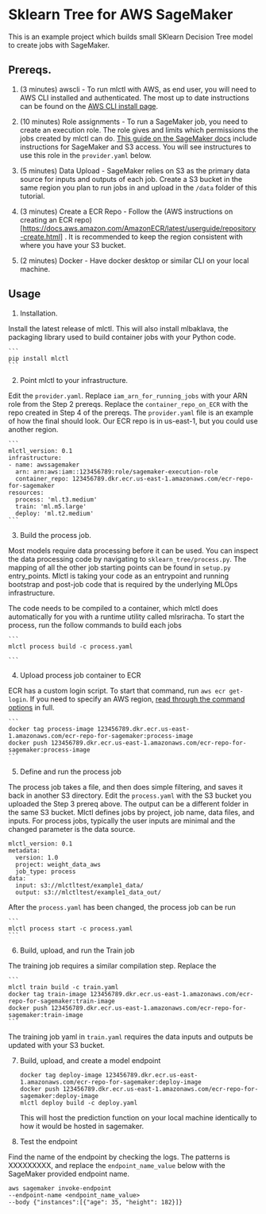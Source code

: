 Sklearn Tree for AWS SageMaker
============

This is an example project which builds small SKlearn Decision Tree model to create jobs with SageMaker. 

Prereqs.
-----

1. (3 minutes) awscli - To run mlctl with AWS, as end user, you will need to AWS CLI installed and authenticated. The most up to date instructions can be found on the [AWS CLI install page](https://docs.aws.amazon.com/cli/latest/userguide/install-cliv2.html). 

2. (10 minutes) Role assignments - To run a SageMaker job, you need to create an execution role. The role gives and limits which permissions the jobs created by mlctl can do. [This guide on the SageMaker docs](https://docs.aws.amazon.com/sagemaker/latest/dg/sagemaker-roles.html) include instructions for SageMaker and S3 access. You will see instructures to use this role in the `provider.yaml` below.

3. (5 minutes) Data Upload - SageMaker relies on S3 as the primary data source for inputs and outputs of each job. Create a S3 bucket in the same region you plan to run jobs in and upload in the `/data` folder of this tutorial. 

4. (3 minutes) Create a ECR Repo - Follow the (AWS instructions on creating an ECR repo)[https://docs.aws.amazon.com/AmazonECR/latest/userguide/repository-create.html] . It is recommended to keep the region consistent with where you have your S3 bucket. 

5. (2 minutes) Docker - Have docker desktop or similar CLI on your local machine.

Usage
-----

1. Installation. 

Install the latest release of mlctl. This will also install mlbaklava, the packaging library used to build container jobs with your Python code. 

    ```
    pip install mlctl
    ```

2. Point mlctl to your infrastructure. 

Edit the `provider.yaml`. Replace `iam_arn_for_running_jobs` with your ARN role from the Step 2 prereqs. Replace the `container_repo_on_ECR` with the repo created in Step 4 of the prereqs. The `provider.yaml` file is an example of how the final should look. Our ECR repo is in us-east-1, but you could use another region.

    ```
    mlctl_version: 0.1
    infrastructure:
    - name: awssagemaker
      arn: arn:aws:iam::123456789:role/sagemaker-execution-role
      container_repo: 123456789.dkr.ecr.us-east-1.amazonaws.com/ecr-repo-for-sagemaker
    resources: 
      process: 'ml.t3.medium'
      train: 'ml.m5.large'
      deploy: 'ml.t2.medium'
    ```

3. Build the process job. 

Most models require data processing before it can be used. You can inspect the data processing code by navigating to `sklearn_tree/process.py`. The mapping of all the other job starting points can be found in `setup.py` entry_points. Mlctl is taking your code as an entrypoint and running bootstrap and post-job code that is required by the underlying MLOps infrastructure.

The code needs to be compiled to a container, which mlctl does automatically for you with a runtime utility called mlsriracha. To start the process, run the follow commands to build each jobs

    ```
    mlctl process build -c process.yaml
    
    ```

4. Upload process job container to ECR

ECR has a custom login script. To start that command, run `aws ecr get-login`. If you need to specify an AWS region, [read through the command options](https://docs.aws.amazon.com/AmazonECR/latest/userguide/getting-started-cli.html#cli-authenticate-registry) in full.

    ```
    docker tag process-image 123456789.dkr.ecr.us-east-1.amazonaws.com/ecr-repo-for-sagemaker:process-image
    docker push 123456789.dkr.ecr.us-east-1.amazonaws.com/ecr-repo-for-sagemaker:process-image
    ```

5. Define and run the process job

The process job takes a file, and then does simple filtering, and saves it back in another S3 directory. Edit the `process.yaml` with the S3 bucket you uploaded the Step 3 prereq above. The output can be a different folder in the same S3 bucket. Mlctl defines jobs by project, job name, data files, and inputs. For process jobs, typically the user inputs are minimal and the changed parameter is the data source.

```
mlctl_version: 0.1
metadata:
  version: 1.0
  project: weight_data_aws
  job_type: process
data:
  input: s3://mlctltest/example1_data/
  output: s3://mlctltest/example1_data_out/
```
After the `process.yaml` has been changed, the process job can be run

    ```
    mlctl process start -c process.yaml
    ```

6. Build, upload, and run the Train job

The training job requires a similar compilation step. Replace the 

    ```
    mlctl train build -c train.yaml
    docker tag train-image 123456789.dkr.ecr.us-east-1.amazonaws.com/ecr-repo-for-sagemaker:train-image
    docker push 123456789.dkr.ecr.us-east-1.amazonaws.com/ecr-repo-for-sagemaker:train-image
    ```

The training job yaml in `train.yaml` requires the data inputs and outputs be updated with your S3 bucket. 

7. Build, upload, and create a model endpoint
    ```
    docker tag deploy-image 123456789.dkr.ecr.us-east-1.amazonaws.com/ecr-repo-for-sagemaker:deploy-image
    docker push 123456789.dkr.ecr.us-east-1.amazonaws.com/ecr-repo-for-sagemaker:deploy-image
    mlctl deploy build -c deploy.yaml
    ```

    This will host the prediction function on your local machine
    identically to how it would be hosted in sagemaker.

8. Test the endpoint

Find the name of the endpoint by checking the logs. The patterns is XXXXXXXXX, and replace the `endpoint_name_value` below with the SageMaker provided endpoint name.

```
aws sagemaker invoke-endpoint
--endpoint-name <endpoint_name_value>
--body {"instances":[{"age": 35, "height": 182}]}
```